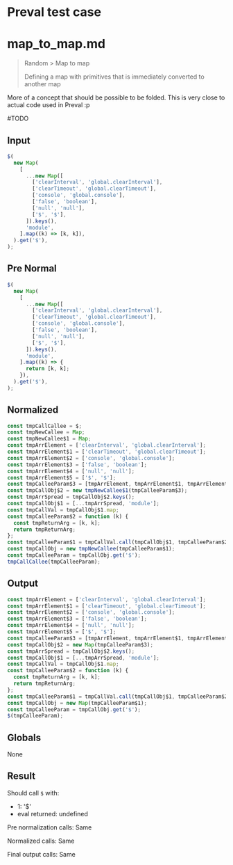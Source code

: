 # Preval test case

# map_to_map.md

> Random > Map to map
>
> Defining a map with primitives that is immediately converted to another map

More of a concept that should be possible to be folded. This is very close to actual code used in Preval :p

#TODO

## Input

`````js filename=intro
$(
  new Map(
    [
      ...new Map([
        ['clearInterval', 'global.clearInterval'],
        ['clearTimeout', 'global.clearTimeout'],
        ['console', 'global.console'],
        ['false', 'boolean'],
        ['null', 'null'],
        ['$', '$'],
      ]).keys(),
      'module',
    ].map((k) => [k, k]),
  ).get('$'),
);
`````

## Pre Normal

`````js filename=intro
$(
  new Map(
    [
      ...new Map([
        ['clearInterval', 'global.clearInterval'],
        ['clearTimeout', 'global.clearTimeout'],
        ['console', 'global.console'],
        ['false', 'boolean'],
        ['null', 'null'],
        ['$', '$'],
      ]).keys(),
      'module',
    ].map((k) => {
      return [k, k];
    }),
  ).get('$'),
);
`````

## Normalized

`````js filename=intro
const tmpCallCallee = $;
const tmpNewCallee = Map;
const tmpNewCallee$1 = Map;
const tmpArrElement = ['clearInterval', 'global.clearInterval'];
const tmpArrElement$1 = ['clearTimeout', 'global.clearTimeout'];
const tmpArrElement$2 = ['console', 'global.console'];
const tmpArrElement$3 = ['false', 'boolean'];
const tmpArrElement$4 = ['null', 'null'];
const tmpArrElement$5 = ['$', '$'];
const tmpCalleeParam$3 = [tmpArrElement, tmpArrElement$1, tmpArrElement$2, tmpArrElement$3, tmpArrElement$4, tmpArrElement$5];
const tmpCallObj$2 = new tmpNewCallee$1(tmpCalleeParam$3);
const tmpArrSpread = tmpCallObj$2.keys();
const tmpCallObj$1 = [...tmpArrSpread, 'module'];
const tmpCallVal = tmpCallObj$1.map;
const tmpCalleeParam$2 = function (k) {
  const tmpReturnArg = [k, k];
  return tmpReturnArg;
};
const tmpCalleeParam$1 = tmpCallVal.call(tmpCallObj$1, tmpCalleeParam$2);
const tmpCallObj = new tmpNewCallee(tmpCalleeParam$1);
const tmpCalleeParam = tmpCallObj.get('$');
tmpCallCallee(tmpCalleeParam);
`````

## Output

`````js filename=intro
const tmpArrElement = ['clearInterval', 'global.clearInterval'];
const tmpArrElement$1 = ['clearTimeout', 'global.clearTimeout'];
const tmpArrElement$2 = ['console', 'global.console'];
const tmpArrElement$3 = ['false', 'boolean'];
const tmpArrElement$4 = ['null', 'null'];
const tmpArrElement$5 = ['$', '$'];
const tmpCalleeParam$3 = [tmpArrElement, tmpArrElement$1, tmpArrElement$2, tmpArrElement$3, tmpArrElement$4, tmpArrElement$5];
const tmpCallObj$2 = new Map(tmpCalleeParam$3);
const tmpArrSpread = tmpCallObj$2.keys();
const tmpCallObj$1 = [...tmpArrSpread, 'module'];
const tmpCallVal = tmpCallObj$1.map;
const tmpCalleeParam$2 = function (k) {
  const tmpReturnArg = [k, k];
  return tmpReturnArg;
};
const tmpCalleeParam$1 = tmpCallVal.call(tmpCallObj$1, tmpCalleeParam$2);
const tmpCallObj = new Map(tmpCalleeParam$1);
const tmpCalleeParam = tmpCallObj.get('$');
$(tmpCalleeParam);
`````

## Globals

None

## Result

Should call `$` with:
 - 1: '$'
 - eval returned: undefined

Pre normalization calls: Same

Normalized calls: Same

Final output calls: Same
